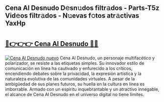 ## Cena Al Desnudo D𝚎sn𝚞dos filtr𝚊dos - Parts-T5z Vid𝚎os filtr𝚊dos - N𝚞evas f𝚘tos atr𝚊ctivas YaxHp

# <h2><a href="http://mb0cq8.tromn.icu/?c=Cena+Al+Desnudo">🔗👉👉👉 Cena Al Desnudo 🔗🔗</a></h2>

[![Cena Al Desnudo nuevo](https://i.imgur.com/pEAQMta.gif)](http://mb0cq8.tromn.icu/?c=Cena+Al+Desnudo)
Cena Al Desnudo, un personaje multifacético y polarizador, se resiste a las etiquetas simples. Su innovador estilo de comunicación en línea ha cautivado y enfurecido a los críticos, encendiendo debates sobre la privacidad, la expresión artística y la naturaleza evolutiva de las comunidades virtuales. A pesar de la ambigüedad de sus planes futuros, su huella en la cultura en línea es imborrable. Armado con un espíritu inquebrantable y un atractivo innegable, el alcance de Cena Al Desnudo en el universo digital no tiene límites.
